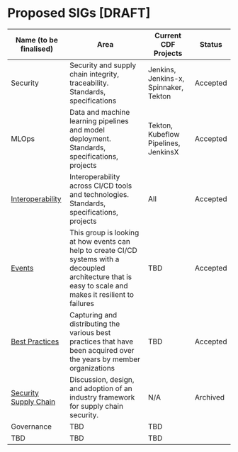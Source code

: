 # Proposed SIGs [DRAFT]

| Name (to be finalised)  | Area        | Current CDF Projects | Status
| ------------------------|-------------|-----------------------|--------------
| Security | Security and supply chain integrity, traceability. Standards, specifications | Jenkins, Jenkins-x, Spinnaker, Tekton | Accepted
| MLOps | Data and machine learning pipelines and model deployment. Standards, specifications, projects | Tekton, Kubeflow Pipelines, JenkinsX | Accepted
| [Interoperability](https://github.com/cdfoundation/toc/blob/master/sigs/sig-interoperability.md) | Interoperability across CI/CD tools and technologies. Standards, specifications, projects | All | Accepted
| [Events](https://github.com/cdfoundation/sig-events) | This group is looking at how events can help to create CI/CD systems with a decoupled architecture that is easy to scale and makes it resilient to failures | TBD | Accepted |
| [Best Practices](https://github.com/cdfoundation/sig-best-practices) | Capturing and distributing the various best practices that have been acquired over the years by member organizations | TBD | Accepted |
| [Security Supply Chain](https://github.com/cdfoundation/sig-security-supply-chain) | Discussion, design, and adoption of an industry framework for supply chain security. | N/A | Archived |
| Governance | TBD | TBD | 
| TBD | TBD | TBD | 
